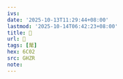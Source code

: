 ```yaml
---
ivs:
date: '2025-10-13T11:29:44+08:00'
lastmod: '2025-10-14T06:42:23+08:00'
title: 󰢴
url: 󰢴
tags: [氂]
hex: 6C02
src: GHZR
note:
---
```

